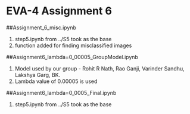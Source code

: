 # EVA-4 Assignment 6

##Assignment_6_misc.ipynb
1. step5.ipynb from ../S5 took as the base
2. function added for finding misclassified images

##Assignment6_lambda=0_00005_GroupModel.ipynb
1. Model used by our group - Rohit R Nath, Rao Ganji, Varinder Sandhu, Lakshya Garg, BK.
2. Lambda value of 0.00005 is used

##Assignment6_lambda=0_0005_Final.ipynb
1. step5.ipynb from ../S5 took as the base

